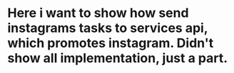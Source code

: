 # Here i want to show how send instagrams tasks to services api, which promotes instagram. Didn't show all implementation, just a part.
